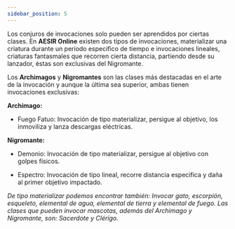 ```yaml
---
sidebar_position: 5
---
```


Los conjuros de invocaciones solo pueden ser aprendidos por ciertas clases.
En **AESIR Online** existen dos tipos de invocaciones, materializar una criatura durante un periodo especifico de tiempo e invocaciones lineales, criaturas fantasmales que recorren cierta distancia, partiendo desde su lanzador, éstas son exclusivas del Nigromante.

Los **Archimagos** y **Nigromantes** son las clases más destacadas en el arte de la invocación y aunque la última sea superior, ambas tienen invocaciones exclusivas:

**Archimago:**

  -	Fuego Fatuo: Invocación de tipo materializar, persigue al objetivo, los inmoviliza y lanza descargas eléctricas.

**Nigromante:**

  -	Demonio: Invocación de tipo materializar, persigue al objetivo con golpes físicos.

  -	Espectro: Invocación de tipo lineal, recorre distancia especifica y daña al primer objetivo impactado.

*De tipo materializar podemos encontrar también: Invocar gato, escorpión, esqueleto, elemental de agua, elemental de tierra y elemental de fuego.*
*Las clases que pueden invocar mascotas, además del Archimago y Nigromante, son: Sacerdote y Clérigo.*
